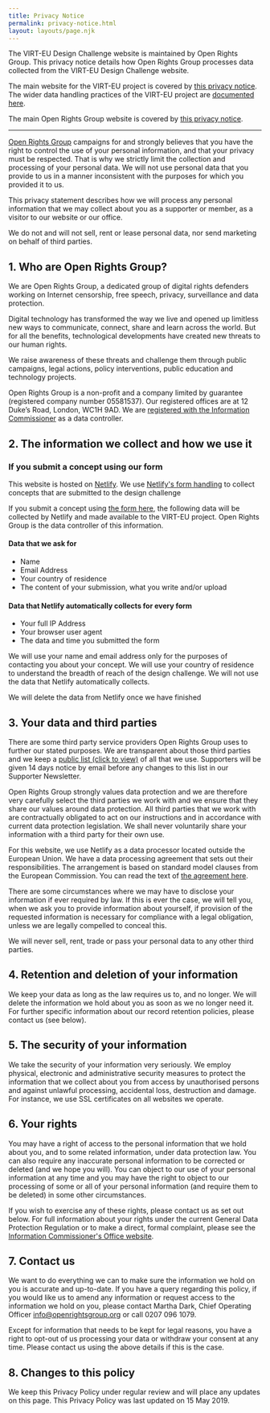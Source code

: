 ```yaml
---
title: Privacy Notice
permalink: privacy-notice.html
layout: layouts/page.njk
---
```


The VIRT-EU Design Challenge website is maintained by Open Rights Group. This privacy notice details how Open Rights Group processes data collected from the VIRT-EU Design Challenge website.

The main website for the VIRT-EU project is covered by [this privacy notice](https://virteuproject.eu/wp-content/uploads/sites/66/2018/11/Cookies-Privacy-Policy.pdf). The wider data handling practices of the VIRT-EU project are [documented here](https://virteuproject.eu/wp-content/uploads/sites/66/2018/11/Deliverable-1.6-.pdf).

The main Open Rights Group website is covered by [this privacy notice](https://www.openrightsgroup.org/privacy).

---

[Open Rights Group](https://www.openrightsgroup.org) campaigns for and strongly believes that you have the right to control the use of your personal information, and that your privacy must be respected. That is why we strictly limit the collection and processing of your personal data. We will not use personal data that you provide to us in a manner inconsistent with the purposes for which you provided it to us.

This privacy statement describes how we will process any personal information that we may collect about you as a supporter or member, as a visitor to our website or our office.

We do not and will not sell, rent or lease personal data, nor send marketing on behalf of third parties.

## 1. Who are Open Rights Group?

We are Open Rights Group, a dedicated group of digital rights defenders working on Internet censorship, free speech, privacy, surveillance and data protection.

Digital technology has transformed the way we live and opened up limitless new ways to communicate, connect, share and learn across the world. But for all the benefits, technological developments have created new threats to our human rights.

We raise awareness of these threats and challenge them through public campaigns, legal actions, policy interventions, public education and technology projects.

Open Rights Group is a non-profit and a company limited by guarantee (registered company number 05581537). Our registered offices are at 12 Duke’s Road, London, WC1H 9AD. We are [registered with the Information Commissioner](https://ico.org.uk/ESDWebPages/Entry/Z1179257) as a data controller.

## 2. The information we collect and how we use it

### If you submit a concept using our form

This website is hosted on [Netlify](https://www.netlify.com). We use [Netlify's form handling](https://www.netlify.com/docs/form-handling) to collect concepts that are submitted to the design challenge

If you submit a concept using [the form here](https://designchallenge.virteuproject.eu/form.html), the following data will be collected by Netlify and made available to the VIRT-EU project. Open Rights Group is the data controller of this information.

#### Data that we ask for

- Name
- Email Address
- Your country of residence
- The content of your submission, what you write and/or upload

#### Data that Netlify automatically collects for every form

- Your full IP Address
- Your browser user agent
- The data and time you submitted the form

We will use your name and email address only for the purposes of contacting you about your concept. We will use your country of residence to understand the breadth of reach of the design challenge. We will not use the data that Netlify automatically collects.

We will delete the data from Netlify once we have finished

<!-- We collect some analytics data about your device using the free, self hosted and open source [Matomo](https://matomo.org/) analytics software. We make a conscious choice to avoid web analytics tools such as Google Analytics where possible as part of our commitment to protecting your privacy.

Any data collection using the Matomo software is only carried out by computer systems which we personally operate and is never transferred to any third party.

The data collected by Matomo may include information about your operating system and version, your web browser version, your system language, your screen size and resolution, and some other metadata which allows us to optimise your browsing experience.

The data collected to Matomo is never associated with you directly, and is only associated with a partially-anonymised representation of your IP address.

If your web browser is configured to request that websites do not track you by sending a “Do Not Track” (DNT) request when loading webpages, Matomo will not collect any information from your system.-->

<!-- Web server access logs containing full IP addresses are stored between 7 and 14 days and are used solely for performance and security purposes. This information is not shared with third parties. -->

<!--Where cookies are used on our sites they are used for technical and security purposes, such as logins, and not for general visitor profiling.

We use Matomo to understand Open Rights Group’s impact and reach in the areas that we try to effect change.-->

## 3. Your data and third parties

There are some third party service providers Open Rights Group uses to further our stated purposes. We are transparent about those third parties and we keep a [public list (click to view)](https://www.openrightsgroup.org/privacy/third-party-services) of all that we use. Supporters will be given 14 days notice by email before any changes to this list in our Supporter Newsletter.

Open Rights Group strongly values data protection and we are therefore very carefully select the third parties we work with and we ensure that they share our values around data protection. All third parties that we work with are contractually obligated to act on our instructions and in accordance with current data protection legislation. We shall never voluntarily share your information with a third party for their own use.

For this website, we use Netlify as a data processor located outside the European Union. We have a data processing agreement that sets out their responsibilities. The arrangement is based on standard model clauses from the European Commission. You can read the text of [the agreement here](https://www.netlify.com/legal/netlify-dpa.pdf).

There are some circumstances where we may have to disclose your information if ever required by law. If this is ever the case, we will tell you, when we ask you to provide information about yourself, if provision of the requested information is necessary for compliance with a legal obligation, unless we are legally compelled to conceal this.

We will never sell, rent, trade or pass your personal data to any other third parties.

## 4. Retention and deletion of your information

We keep your data as long as the law requires us to, and no longer. We will delete the information we hold about you as soon as we no longer need it. For further specific information about our record retention policies, please contact us (see below).

## 5. The security of your information

We take the security of your information very seriously. We employ physical, electronic and administrative security measures to protect the information that we collect about you from access by unauthorised persons and against unlawful processing, accidental loss, destruction and damage. For instance, we use SSL certificates on all websites we operate.

## 6. Your rights

You may have a right of access to the personal information that we hold about you, and to some related information, under data protection law. You can also require any inaccurate personal information to be corrected or deleted (and we hope you will). You can object to our use of your personal information at any time and you may have the right to object to our processing of some or all of your personal information (and require them to be deleted) in some other circumstances.

If you wish to exercise any of these rights, please contact us as set out below. For full information about your rights under the current General Data Protection Regulation or to make a direct, formal complaint, please see the [Information Commissioner's Office website](https://ico.org.uk).

## 7. Contact us

We want to do everything we can to make sure the information we hold on you is accurate and up-to-date. If you have a query regarding this policy, if you would like us to amend any information or request access to the information we hold on you, please contact Martha Dark, Chief Operating Officer [info@openrightsgroup.org](mailto:info@openrightsgroup.org) or call 0207 096 1079.

Except for information that needs to be kept for legal reasons, you have a right to opt-out of us processing your data or withdraw your consent at any time. Please contact us using the above details if this is the case.

## 8. Changes to this policy

We keep this Privacy Policy under regular review and will place any updates on this page. This Privacy Policy was last updated on 15 May 2019.